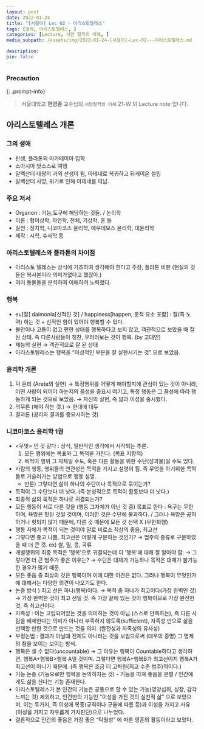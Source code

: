 ```yaml
---
layout: post
date: 2022-01-24
title: "[서철이] Lec 02 - 아리스토텔레스"
tags: [철학, 아리스토텔레스, ]
categories: [Lecture, 서양 철학의 이해, ]
media_subpath: /assets/img/2022-01-24-[서철이]-Lec-02---아리스토텔레스.md

description:  
pin: false
---
```



### Precaution


{: .prompt-info}


> 서울대학교 **현영종** 교수님의 `서양철학의 이해` 21-W 의 Lecture note 입니다. 


## 아리스토텔레스 개론


### 그의 생애

- 탄생, 플라톤의 아카테미아 입학
- 소아시아 앗소스로 여행
- 알렉산더 대왕의 과외 선생이 됨, 아테네로 복귀하고 뒤케이온 설립
- 알렉산더 사망, 위기로 인해 아테네를 떠남.

### 주요 저서

- Organon : 기능,도구에 해당하는 것들. / 논리학
- 이론 : 형이상학, 자연학, 천체, 기상학, 혼 등
- 실천 : 정치학, 니코마코스 윤리학, 에우데모스 윤리학, 대윤리학
- 제작 : 시학, 수사학 등

### 아리스토텔레스와 플라톤의 차이점

- 아리스토 텔레스는 상식에 기초하여 생각해야 한다고 주장, 플라톤 비판 (현실의 것들은 복사본이라 의미가없다고 했잖아.)
- 여러 동물들을 분석하여 이해하려 노력했다.

### 행복

- eu[잘] daimonia[신적인 것] / happiness[happen, 운적 요소 포함] : 잘(즉 노력) 하는 것 + 신적인 힘이 있어야 행복할 수 있다.
- 불안이나 고통이 없고 편한 상태를 행복하다고 보지 않고, 객관적으로 보았을 때 잘 된 상태. 즉 다른사람들이 칭찬, 우러러보는 것이 행복. (by 고대인)
- 재능의 실현 → 객관적으로 잘 된 상태
- 아리스토텔레스는 행복을 “이성적인 부분을 잘 실현시키는 것” 으로 보았음.

### 윤리학 개론

1. 덕 윤리 (Arete의 실현) → 특정행위를 어떻게 해야할지에 관심이 있는 것이 아니라, 어떤 사람이 되어야 하는지의 품성을 중요시 여기고, 특정 행동은 그 품성에 따라 행동하게 되는 것으로 보았음. → 자신의 실현, 즉 앎과 이성을 중시했다.
2. 의무론 (해야 하는 것.) → 현대에 대두
3. 결과론 (공리와 결과를 중요시하는 것)

### 니코마코스 윤리학 1권

- <무엇> 인 것 같다 : 상식, 일반적인 생각에서 시작되는 추론.
	1. 모든 행위에는 목표와 그 목적을 가진다. (목표 지향적)
	2. 목적이 행위 그 자체일 수도, 혹은 다른 활동을 위한 수단(성과물)일 수도 있다.
- 사람의 행동, 행위들의 연관성은 목적을 가지고 설명이 됨. 즉 무엇을 하기위한 목적들로 거슬러가는 방법으로 행동 설명.
	- 반론) 그렇다면 삶이 하나의 수단이나 목적으로 묶이는가?
- 목적이 그 수단보다 더 낫다. (즉 본성적으로 목적이 활동보다 더 낫다.)
- 최종적 삶의 목적은 하나로 귀결되는가?
- 모든 행동이 서로 다른 것을 (행동 그자체가 아닌 것 중) 목표로 한다 : 욕구는 무한하며, 욕망은 헛된 것일 것이며, 이러한 것은 수단에 불과하다. / 그러나 욕망은 공허하거나 헛되지 않기 때문에, 다른 것 때문에 모든 것 선택 X (무한퇴행)
- 행동 자체가 목적이 되는 것이야 말로 비로소 최상의 좋음, 최고선
- 그렇다면 좋고 나쁨, 최고선은 어떻게 구분하는 것인가? → 범주의 종류로 구분하였을 때 더 큰 것. ex) 쌀, 밀, 콩, 곡류
- 개별행위의 최종 목적은 ’행복’으로 귀결되는데 이 ’행복’에 대해 잘 알아야 함. → 그렇다면 더 큰 범주가 좋은 이유는? → 수단은 대체가 가능하나 목적은 대체가 불가능한 경우가 많기 때문.
- 모든 좋음 중 최상의 것은 행복이며 이에 대한 이견은 없다. 그러나 행복이 무엇인가에 대해서는 다양한 의견이 나오기도 한다.
- 논증 방식 ) 최고 선은 하나(행복)이다. → 목적 중 하나가 최고이다(가장 완벽인 것) → 가장 완벽한 것이 최고 선일 것. 즉 가장 끝에 있는 것이 행복이므로 가장 완전한 것, 즉 최고선이다.
- 자족성 : 이는 고립되어있는 것을 의미하는 것이 아님.(스스로 만족하는), 즉 다른 사람을 배제한다는 의미가 아니라 부족하지 않도록(sufficient), 자족성 만으로 삶을 선택할 만한 것으로 만드는 것을 의미. (완전성과 자족성의 유사성)
- 부정논법 : 결과가 아닐떄 전제도 아니라는 것을 보임으로써 (대우의 증명) 그 명제의 참을 보이는 보이는 방식.
- 행복은 셀 수 없다(uncountable) → 그 이유는 행복이 Countable하다고 생각하면, 행복A+행복B>행복 A일 것이며. 그렇다면 행복A+행복B가 최고선이지 행복A가 최고선이 아니기 때문에. (즉 행복은 조금 더 고차원(최고 수준 범주)적이다.)
- 기능 논증 (기능으로만 행복을 논의하자는 것) - 기능을 따져 좋음을 분별 / 인간에게도 삶을 산다는 기능 존재한다.
- 아리스토텔레스가 본 인간의 기능은 공통으로 할 수 있는 기능(영양섭취, 성장, 감각느끼는 것) 제외하고, 인간만의 기능인 “이성을 가진 것의 실천적 삶” 으로 보았으며, 이는 두가지, 즉 이성에 복종(규칙이나 규율에 따름 등)과 이성을 가지고 사유 (이성을 가지고 자유롭게 가치판단)으로 나누었다.
- 결론적으로 인간의 좋음은 가장 좋은 “탁월성” 에 따른 영혼의 활동이라고 보았다.


<script>
  window.MathJax = {
    tex: {
      macros: {
        R: "\\mathbb{R}",
        N: "\\mathbb{N}",
        Z: "\\mathbb{Z}",
        Q: "\\mathbb{Q}",
        C: "\\mathbb{C}",
        proj: "\\operatorname{proj}",
        rank: "\\operatorname{rank}",
        im: "\\operatorname{im}",
        dom: "\\operatorname{dom}",
        codom: "\\operatorname{codom}",
        argmax: "\\operatorname*{arg\,max}",
        argmin: "\\operatorname*{arg\,min}",
        "\\{": "\\lbrace",
        "\\}": "\\rbrace",
        sub: "\\subset",
        sup: "\\supset",
        sube: "\\subseteq",
        supe: "\\supseteq"
      },
      tags: "ams",
      strict: false, 
      inlineMath: [["$", "$"], ["\\(", "\\)"]],
      displayMath: [["$$", "$$"], ["\\[", "\\]"]]
    },
    options: {
      skipHtmlTags: ["script", "noscript", "style", "textarea", "pre"]
    }
  };
</script>
<script async src="https://cdn.jsdelivr.net/npm/mathjax@3/es5/tex-mml-chtml.js"></script>
